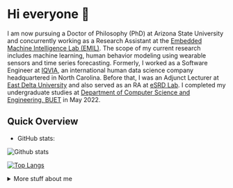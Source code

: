 # Hi everyone :wave:

I am now pursuing a Doctor of Philosophy (PhD) at Arizona State University and concurrently working as a Research Assistant at the  [Embedded Machine Intelligence Lab (EMIL)](https://ghasemzadeh.com/). The scope of my current research includes machine learning, human behavior modeling using wearable sensors and time series forecasting. Formerly, I worked as a Software Engineer at [IQVIA](https://www.iqvia.com/), an international human data science company headquartered in North Carolina. Before that, I was an Adjunct Lecturer at [East Delta University](https://www.eastdelta.edu.bd/) and also served as an RA at [eSRD Lab](http://esrdlab.cse.buet.ac.bd/). I completed my undergraduate studies at [Department of Computer Science and Engineering, BUET](https://cse.buet.ac.bd/) in May 2022.


## Quick Overview
* GitHub stats:  

![Github stats](https://github-readme-stats.vercel.app/api?username=shovito66&hide=stars,issues,contribs&show_icons=true&theme=radical&count_private=true)

[![Top Langs](https://github-readme-stats.vercel.app/api/top-langs/?username=shovito66&langs_count=6&hide=html,css&layout=compact&theme=radical&include_all_commits=true)](https://github.com/shovito66/github-readme-stats)

<details>
<summary>
  More stuff about me
</summary>

 

## What I do

I am currently working on multiple research projects which include building predictive models for Parkinson's patients and human behavior modeling. My research works mainly focus on wearable sensors and mobile health.

## My skills 📜

### Web technologies

- <img src="https://media1.giphy.com/media/ln7z2eWriiQAllfVcn/giphy.gif?cid=790b761118c930ca4ec1368514abd87d7e3fd452fd865464&rid=giphy.gif&ct=s" height='15px' width='15px' > JavaScript
- <img src="https://icon-library.com/images/java-icon-images/java-icon-images-11.jpg" height='18px' width='18px' > Java
- <img src="https://www.clipartmax.com/png/small/39-396037_big-image-python-gif-file-logo.png" height='15px' width='15px' > Python
- <img src="./icons/TensorFlow-Dark.svg" height='15px' width='15px'>  TensorFlow
- <img src="https://cdn.freebiesupply.com/logos/large/2x/react-1-logo-png-transparent.png" height='15px' width='15px' > Reactjs
- <img src="https://www.offidocs.com/imageswebp/logohtmlhtml5.jpg.webp" height='18px' width='18px' > HTML, CSS
- <img src="https://www.clipartmax.com/png/middle/89-894960_js-discord-bot-logo-node-js-and-react-js.png" height='18px' width='18px' > Node.js 
- <img src="https://cdn.worldvectorlogo.com/logos/django.svg" height='18px' width='18px' > Django
- <img src="https://cms-assets.tutsplus.com/cdn-cgi/image/width=300/uploads/users/45/posts/19786/preview_image/django-rest-framework-wide-retina-preview.gif" height='18px' width='18px' > Django Rest Framework
- <img src="https://undocumentedmatlab.com/images/PostgreSQL.gif" height='18px' width='18px' > Postgres
- <img src="https://www.iconsdb.com/icons/preview/soylent-red/mysql-xxl.png" height='18px' width='18px' > MySQL
- <img src="https://cdn.iconscout.com/icon/free/png-256/mongodb-3629020-3030245.png" height='18px' width='18px' > MongoDB
- <img src="https://www.laurel-group.com/wp-content/uploads/AWS-logo.png" height='18px' width='18px' > AWS 
  

### Application Development

- KPI [IQVIA]
- Spondon mHealth App
- College Database System
- SkillNao


## What I'm currently learning 📚

- Different predictive models for wearable sensors; self-supervised and semi-supervised learning for noisy data, different data augmentation methods for wearable sensors.


</details>
